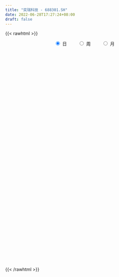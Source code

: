```yaml
---
title: "奕瑞科技 - 688301.SH"
date: 2022-06-28T17:27:24+08:00
draft: false
---
```

{{< rawhtml >}}
    <div style="text-align: center">
        <label style="padding: 1rem;"><input style="margin-right: .5rem" type="radio" name="period" value="D" checked onclick="period_change(this)">日</label>
        <label style="padding: 1rem;"><input style="margin-right: .5rem" type="radio" name="period" value="W" onclick="period_change(this)">周</label>
        <label style="padding: 1rem;"><input style="margin-right: .5rem" type="radio" name="period" value="M" onclick="period_change(this)">月</label>
    </div>
    <div id="chart" style="height: 700px;"></div> 
    <script type="text/javascript">
        const D_v = [115535.77,58145.25,36097.16,31241.56,27140.88,15947.77,19959.75,7244.57,16102.18,8757.37,19055.23,12820.08,18510.07,10305.3,10391.11,12493.3,6596.18,15822.03,12503.03,15399.17,7412.99,9363.67,19912.98,17595.31,10498.61,12125.58,14094.9,6095.61,9345.05,15185.75,9386.01,12629.3,9685.87,9653.29,7622.31,6699.79,10481.03,7017.25,6087.68,7200.31,5323.65,5787.51,8715.68,4858.11,3700.54,3635.36,2601.24,5433.25,2675.94,2674.51,3428.0,3012.99,3934.79,2377.4,3417.18,3719.54,6682.37,4976.36,3585.24,5221.37,5270.96,6290.69,5859.66,12856.51,6126.82,6684.99,5708.71,3154.52,4341.91,10489.69,10491.98,8192.99,15380.56,4660.9,6599.77,5466.07,9741.28,15197.24,11413.84,5805.31,12729.21,7305.33,11039.91,10681.53,8703.62,3909.25,4673.32,15352.02,8672.02,6556.92,4774.23,9876.26,5689.65,5181.0,3655.79,5270.65,2910.14,4563.26,5277.93,5724.21,4534.7,5202.25,4477.62,7586.7,5536.06,5822.18,6149.76,3920.78,4788.04,6600.17,4508.71,4470.94,4812.08,3441.37,4369.51,2797.37,3826.45,8655.67,2902.4,3168.02,4580.47,6156.94,8617.72,4925.14,6040.92,2516.84,2210.35,2094.21,6364.17,3180.24,3095.33,3119.46,4530.65,6992.02,4468.6,6270.64,2766.41,8096.21,15827.19,8634.62,6550.49,7127.29,6040.72,5114.15,5685.77,9661.62,8827.84,5419.22,5992.1,7431.14,3946.61,2953.28,3049.5,3882.49,4922.77,5565.34,8542.97,7095.98,5039.05,6500.31,3634.35,4131.53,3731.6,4023.22,6454.99,8384.91,3892.11,4595.45,3500.0,4460.24,3222.94,3562.53,3967.96,2798.64,3908.47,3427.04,4065.38,3415.19,5013.59,3944.39,3091.3,2170.34,2682.74,4269.49,10437.71,11488.4,22546.33,12092.89,10411.37,7089.08,7904.74,3965.08,5473.95,8465.8,7009.04,8078.52,4806.03,6428.67,3393.6,5010.56,5205.13,5160.44,5408.16,2693.67,4341.01,5826.35,3313.68,3664.18,3107.34,5614.63,4679.66,6790.77,15056.86,5807.34,5870.96,8351.0,7037.25,6900.67,6263.55,3435.07,6674.07,5607.07,7049.95,4164.57,7109.92,4363.53,7593.36,6985.1,4144.2,6908.37,3532.11,5429.94,4024.45,3910.72,3814.1,3112.37,5672.11,3976.06,5189.26,4505.64,4509.45,7047.0,4582.22,6144.8,11200.66,8120.58,4997.85,6128.26,5724.56,3540.59,5793.55,7011.3,4636.2,7138.97,6507.23,4485.62,3368.59,4761.75,2568.15,3534.28,4463.75,12742.98,8221.14,6798.71,5515.25,4345.63,5760.79,5599.13,8532.85,5717.74,12138.53,4822.12,4943.56,3896.68,2761.87,4115.33,2824.84,2785.71,5113.3,6431.24,6022.61,4241.79,4763.82,4646.41,6112.79,5374.78,6337.16,4073.65,3512.85,3899.95,5025.8,5863.41,5431.43,4793.95,4936.81,2861.28,4274.61,3927.15,2686.69,3255.3,2812.73,2028.42,2945.6,3006.46,4021.01,4505.45,3499.96,5358.75,2761.18,3021.68,3609.11,2906.39,3677.19,8017.3,5533.13,4178.66,3840.41,10986.98,8096.53,8386.29,4522.87,5387.11,5468.44,15005.81,12454.06,3788.9,5171.28,3448.15,2526.24,1903.06,3930.86,4245.78,6686.61,6016.25,7406.82,4842.96,2648.8,2758.85,2701.44,2433.63,1740.05,1749.16,2069.17,2911.87,3278.78,5894.49,4413.91,4174.8,3093.82,5363.24,4995.01,2863.91,4293.33,3207.53,3982.71,3596.58,3715.61,2980.49,7662.13,6529.03,4427.26,4483.72,4068.1,4034.38,3808.47,3280.25,3967.11,2611.77,2753.49,2383.51,3040.85,3198.03,4314.13,3645.12,4927.06,6683.62,2897.24,3490.44,6142.67,3327.35,1576.92,2302.15,2337.99,1384.06,5326.69,4762.09,4443.61,1736.66,3241.45,3813.36,5787.55,2238.69,3609.76,5448.02,4416.74,4074.86,6355.14,5844.0,5003.87,3135.22,3140.27,3465.16,3006.66,2215.7,2444.09,1982.36,3053.53,4057.72,4686.26,3497.17,9557.88,5634.97,6941.11,4826.02,4334.01,7176.68,4933.52,3994.01,5591.99,5880.66,7019.12,3396.63,2974.88,2556.4,3404.05,5767.77,3395.56]
const D_histogram = [0.0,0.5998860399,0.8664875123,1.1494728538,0.5662870916,0.0361837955,-0.9651813351,-1.5256585457,-1.8426695173,-1.7316300328,-1.4843589875,-1.1491544854,-0.478312031,-0.1787302662,0.2315105528,0.1057837149,0.1680336928,0.4957055307,0.6746795995,0.910991629,1.0143390337,1.1804178318,1.2933704829,1.9002240528,2.1474306632,2.2375179651,2.8645002283,3.0610802627,2.8468043791,3.4684855633,3.6769953307,4.691488324,4.4529227645,4.3407229784,3.7650940409,3.3915650575,2.0576191828,1.193345082,0.3156799774,-0.2455678248,-0.5976554552,-0.9787921609,-2.0240965232,-2.5092185691,-2.6931277087,-3.1932155671,-3.1693921123,-2.379808968,-1.7729191314,-1.6057015608,-1.0414245616,-0.6926361176,-0.6028308092,-0.4821264776,-1.0250274834,-1.1598138845,-0.7597822401,-1.2735420102,-1.6831026288,-2.0824575185,-2.2748740711,-2.2259493188,-2.4814586661,-3.3458824378,-3.6602522779,-3.8520110871,-3.5383784498,-3.2188484323,-2.9599191267,-2.6692192244,-2.4162628309,-2.0064544695,-2.54398479,-2.8027480572,-2.4341489475,-2.2311087596,-2.0365643416,-0.8184171749,0.0290674009,0.6890797826,1.8725241463,2.7797566593,2.9296458939,3.6286257271,3.3785793558,2.9066988669,2.2819800191,0.9246708689,0.0336662347,0.1829195658,0.4743385818,1.0944153469,0.9243945622,0.1912951617,-0.2204746166,0.2319762901,0.458381251,0.5333826098,1.0775933031,0.6908823502,0.2971514928,0.516954959,0.6401874948,1.4103680838,2.016596976,1.7357453481,2.2798206698,2.1916939585,2.2978912617,1.1685299888,-0.2026360229,-1.0946153653,-1.6733719743,-2.0905763881,-2.7678990204,-3.0137827708,-2.7722937541,-2.298678111,-1.829346592,-1.3256980643,-0.5622684328,0.1612368465,-0.278154866,0.0239861657,0.7354452026,1.0154591076,1.1305882485,1.1548185437,1.7295461656,2.0459911284,2.1665341961,1.9826395523,2.1018937782,1.2673501653,0.9888242099,1.0456193453,0.940913381,1.4001151578,4.0247251916,5.6587403871,6.0640497811,6.9449825112,7.4468154856,7.2822976754,7.1956719362,5.962190447,4.7495466842,3.7335334278,3.0176185433,1.290684801,0.5301296463,-0.1182961624,-0.5556047976,-0.7725808376,-0.9066064652,-0.7727789662,0.2467336754,0.8675406527,0.7878344474,-0.1918733918,-0.9640263493,-1.6853049209,-2.2934776959,-2.7687603387,-2.5130457222,-1.303312061,-0.3927130434,-0.9762065416,-1.4977943644,-2.3959101072,-2.5029890542,-3.3544077763,-3.8408724238,-3.7797087412,-4.2339849792,-3.8897737864,-3.8519854771,-3.1902505892,-1.6555911263,-0.5432845258,0.3863512953,0.6349559153,0.5156142276,0.7904013375,2.178612754,3.7644861853,2.127835352,2.1892835753,0.4682466655,-0.0217197243,-1.3282893285,-1.6386344169,-1.7704306432,-2.21907546,-0.75536804,1.4452213458,3.0611127564,3.3955943473,2.7663463168,3.3498178591,3.6468579921,4.9147302193,3.943748964,2.9962528646,1.8957187603,-0.8491888728,-2.1087418756,-2.649181524,-2.8998081446,-0.7990209692,0.3915433228,2.8717581788,6.3811176623,8.1301999645,8.7334012006,8.9631680828,7.5083714237,5.2234368225,2.8987577767,0.684845997,-2.0573481232,-3.3140261881,-3.3925970464,-4.3712266885,-2.3746687685,-0.6113406691,2.3276833704,3.7178325319,4.3812994034,1.9152422471,0.6362505374,-1.5281119834,-2.1106363802,-3.4685586537,-3.8696117423,-4.6289717059,-6.6480926718,-8.4449148359,-9.4860811708,-10.7872628676,-11.1956121603,-11.5775305537,-11.0017505975,-10.8512564356,-7.9887023368,-4.9372332736,-2.0034962671,1.4845227438,3.1362308517,3.1960733967,4.2503421942,3.8705567351,4.3369469757,1.5481677461,1.5830059528,1.8046259493,1.8499795215,0.8012102941,0.1140973903,-0.3584400412,0.4727149621,4.1848868077,6.6670980661,7.0677660346,6.0711290821,4.8114554745,4.2109863281,3.1304283631,2.5610908648,1.0547261298,1.7339093668,0.7854471758,-0.5794100226,-0.7724324664,-1.2542150101,-1.4159834545,-2.001089711,-2.3268213001,-2.9781444987,-1.1377961633,0.5073144655,1.5278433775,3.2148110805,4.9231476708,6.5415504826,8.3669581852,7.6961265934,7.0737672388,6.6259272304,5.0833116394,3.5204876422,2.1018622834,-0.0598259894,-2.5603943649,-1.6322187204,-1.4634076699,-0.1097863854,-0.4831638219,-1.655387534,-3.1986339078,-4.3482573334,-5.3526593189,-6.3817911027,-7.4274901169,-6.2139467857,-6.0378186222,-6.2374449892,-7.675370261,-7.3772375209,-7.5692788259,-6.1215973582,-5.6302949536,-6.1112863444,-8.128110682,-8.8428700392,-9.6405235166,-9.2852865768,-10.2438736789,-9.1922276972,-7.6678330701,-6.3939395618,-3.9329313384,-1.8409116306,-2.6989714291,-4.0428603272,-4.8930072252,-3.7167941551,-3.1144092681,-3.2867325142,-3.37799495,-2.3593570922,-1.3854981127,-1.1978897315,1.1356878404,1.0645555673,0.6011185177,0.9919586649,2.3275394321,2.6170524466,3.411033874,3.2375764566,2.5666746218,1.7422157563,2.2487931408,3.0040198604,5.4187892188,6.540101577,6.5217422295,5.5039317224,3.3714468929,3.1301079677,2.0349019451,0.4406905317,-0.6345016464,0.4092673412,0.7688616656,-0.2641994254,-0.8154272052,0.372644905,1.9610569953,2.9851362297,2.2676075006,2.0097787448,1.2857568843,0.9835780827,1.0678913053,-0.9819533954,-2.2431144434,-1.8953003961,-1.4750903864,-1.6082726278,-3.0330136267,-3.5895987322,-3.7682603576,-4.8688902229,-4.5072702622,-4.5811859976,-3.3821469034,-0.85135436,0.6297181251,0.9768250231,1.2794400235,0.6795938115,0.5535938347,-0.0301335032,-1.3168104982,-0.6040818506,-0.1725888163,2.0687468513,2.5129936459,3.5619353465,4.1871357472,5.661440188,6.0678316229,6.8080557388,8.3905152436,9.3726047154,9.1895148788,7.5085270171,5.9680114904,5.3293620324,3.9945820775,2.4981370974,1.3751672524,0.2229297182,0.0267489794,-0.3679023536,0.6234416856,1.1537586543,1.5663468633,2.7580774435,3.0011499527,3.3760679611,3.6741730468,3.4578755255,3.1032218802,2.1621884692,1.1826528234,1.2557406589,1.3979674038,2.0630067243,2.0199766367,1.8600932799,2.0612414329,2.385366261,3.4150827664,3.268136363]
const D_fast = [0.0,0.7498575499,1.2330809003,1.8034344552,1.361820466,0.8407631187,-0.4018973456,-1.3437891927,-2.1214675436,-2.4433355673,-2.5671542688,-2.5192383881,-1.9679739415,-1.7130747432,-1.244956286,-1.3442371952,-1.2399787941,-0.7883805735,-0.4407366049,0.0233233319,0.380255495,0.8414387511,1.277734023,2.3596436061,3.1437078822,3.7931746754,5.1362819957,6.0981320957,6.5955573069,8.0843598819,9.212118482,11.3994835563,12.2741486879,13.2471296465,13.6127742192,14.0871365001,13.2675954211,12.7016575908,11.9029124806,11.2802727222,10.7787712279,10.152936482,8.6016079889,7.4891813008,6.631990234,5.3335984838,4.5650739105,4.7597048128,4.9233648666,4.689157047,4.9930779057,5.1687073204,5.1078049265,5.1079776386,4.308819762,3.8840798898,4.0941659741,3.2620207015,2.4316844257,1.5117151564,0.750580086,0.2430175086,-0.6328565052,-2.3337508863,-3.5631837959,-4.717945377,-5.2889073521,-5.7740894426,-6.2551399187,-6.6317448226,-6.9828541367,-7.0746593927,-8.2481859107,-9.2076361922,-9.4475743194,-9.8023113214,-10.1169079888,-9.1033651159,-8.2486136898,-7.4163313625,-5.7647559622,-4.1625842844,-3.2802835763,-1.6741473113,-1.0795488437,-0.8247546159,-0.8789784588,-2.0051198918,-2.8877079674,-2.6927247448,-2.2827210834,-1.3890404816,-1.3279626257,-2.0132382357,-2.4801266682,-1.969681689,-1.6286814153,-1.4203344041,-0.6067253851,-0.8207157504,-1.1401587346,-0.7911165286,-0.5078371191,0.6149354909,1.725313627,1.8783983362,2.9924288253,3.4522256036,4.1328957223,3.2956669466,1.8738419292,0.7082087454,-0.2888908572,-1.228739368,-2.5980367554,-3.5973661985,-4.0489506203,-4.150004505,-4.1380096339,-3.9657856223,-3.342923099,-2.5791086081,-3.0880390371,-2.779901464,-1.8845811264,-1.3507024446,-0.9529262415,-0.6399913104,0.3671228529,1.1950655978,1.8572422145,2.1690074588,2.8137351293,2.2960290577,2.2647091548,2.5829091265,2.7134315075,3.5226620737,7.1534534054,10.2021536976,12.1234755369,14.7406538949,17.1041907406,18.7602473492,20.4725395942,20.7296057166,20.7043486249,20.6217187254,20.6602084768,19.2559459347,18.6279231917,17.9499233423,17.3737135078,16.9635922584,16.6029150145,16.5435477719,17.6247438324,18.4624359728,18.5796883794,17.5520121922,16.5388526474,15.3962478456,14.2147056466,13.0472329191,12.6746861051,13.5585917511,14.3710125078,13.5434673742,12.6474309603,11.1503376907,10.4175114801,8.7274908139,7.2808080605,6.3970445578,4.884272075,4.2560398212,3.3308317612,3.1950040018,4.3157656832,5.2922511522,6.3184747972,6.725818396,6.7353802652,7.2077677095,9.1406323145,11.6676272921,10.5629352968,11.1717044139,9.5677291705,9.0723328496,7.4336909133,6.7136872206,6.1392833335,5.1358696518,6.4107350618,8.9726297841,11.3537993837,12.5371795614,12.5995181102,14.0204441172,15.2291987482,17.7257535303,17.740709516,17.5422766327,16.9156722184,13.9584673671,12.1717288954,10.9689938661,9.9934152093,11.8944471424,13.1828972651,16.3810516658,21.4856905648,25.2673228582,28.0538743945,30.5244332973,30.9467294942,29.9676540986,28.367664497,26.3249642165,23.0684330656,20.9832484537,20.0565283338,17.9850920195,19.3879827474,20.9984756795,24.5194205617,26.8390278561,28.5978195784,26.6105729839,25.4906439086,22.944253392,21.8340699001,19.6090079632,18.2405519389,16.3239490489,12.642804915,8.7347540419,5.3220674144,1.3240700006,-1.8831823321,-5.159483364,-7.3341410571,-9.8964610041,-9.0310824896,-7.2139217447,-4.7810588051,-0.9219091081,1.5138567127,2.3727176069,4.4895719529,5.0774256776,6.6280526622,4.226315369,4.6569050639,5.3296815478,5.8375300004,4.9890633465,4.3304747903,3.7683273484,4.7176610922,9.4760546397,13.6250404147,15.7926498918,16.3137952098,16.2569854709,16.7092629065,16.4113120323,16.4822472502,15.2395640477,16.3522246263,15.6001242293,14.0904145253,13.7042839648,12.9089476686,12.3931833605,11.3078046763,10.4003677622,9.004508439,10.5604077335,12.3323469786,13.7348367351,16.2255072082,19.1646307161,22.4184211487,26.3355683975,27.5887684541,28.7348509091,29.9434927083,29.6717050272,28.9890029406,28.0958431526,25.9191983825,22.7785314158,23.2986523802,23.1016115132,24.4277862013,23.9336178093,22.3475472138,20.004642363,17.767954604,15.4253877888,12.8008082294,9.8982366859,9.5582933207,8.2249668287,6.4659792143,3.1092113773,1.5630347371,-0.5213262743,-0.6040441461,-1.52031548,-3.5291284569,-7.5779804649,-10.503457332,-13.7112416885,-15.677326393,-19.1968819148,-20.4432928574,-20.8358564978,-21.1604478799,-19.6826724912,-18.050880691,-19.5836833468,-21.9382873267,-24.0116860309,-23.7646714997,-23.9408889296,-24.9348953043,-25.8706564776,-25.4418578928,-24.8143734416,-24.9262374932,-22.3087379612,-22.1137313425,-22.4268887627,-21.7880589493,-19.870593324,-18.9268171979,-17.280077302,-16.6441406052,-16.6733737845,-17.062278711,-15.9935030413,-14.4872713566,-10.7178046935,-7.9614669411,-6.3493907312,-5.9912183076,-7.2808414139,-6.7396533472,-7.3261338835,-8.810172664,-10.0439902537,-8.8979044308,-8.3460946899,-9.4452056373,-10.2002902184,-8.919056882,-6.8403805429,-5.0700172511,-5.220644105,-4.9760281746,-5.378610814,-5.4348950949,-5.083609046,-7.3789420956,-9.2008817544,-9.3268928061,-9.275455393,-9.8107057913,-11.993700197,-13.4476849855,-14.5684117003,-16.8862641213,-17.6514617261,-18.8706739609,-18.5171715926,-16.1992176392,-14.5607156228,-13.969402469,-13.3469274628,-13.7768752219,-13.76447674,-14.3557374538,-15.9716170733,-15.4099088884,-15.0215630581,-12.2630406777,-11.1905454716,-9.2511199343,-7.5791355968,-4.689471109,-2.7661217684,-0.3238837178,3.3562045978,6.6814452486,8.7957341316,8.9918780243,8.9433653701,9.6370564203,9.3009219847,8.429011279,7.6498332471,6.5533281423,6.3638346484,5.877207727,7.0244121876,7.8431688199,8.6473437447,10.5285936859,11.5219536832,12.7408886819,13.9575370292,14.6057083893,15.026860214,14.6263739204,13.9425014804,14.3295244807,14.8212430765,16.0020340781,16.4639981497,16.7691381129,17.4855966241,18.4060630175,20.2895502144,20.9596379018]
const D_slow = [0.0,0.14997151,0.366593388,0.6539616015,0.7955333744,0.8045793232,0.5632839895,0.181869353,-0.2787980263,-0.7117055345,-1.0827952814,-1.3700839027,-1.4896619105,-1.534344477,-1.4764668388,-1.4500209101,-1.4080124869,-1.2840861042,-1.1154162043,-0.8876682971,-0.6340835387,-0.3389790807,-0.01563646,0.4594195532,0.996277219,1.5556567103,2.2717817674,3.0370518331,3.7487529278,4.6158743186,5.5351231513,6.7079952323,7.8212259234,8.906406668,9.8476801783,10.6955714426,11.2099762383,11.5083125088,11.5872325032,11.525840547,11.3764266832,11.1317286429,10.6257045121,9.9983998699,9.3251179427,8.5268140509,7.7344660228,7.1395137808,6.696283998,6.2948586078,6.0345024674,5.861343438,5.7106357357,5.5901041163,5.3338472454,5.0438937743,4.8539482143,4.5355627117,4.1147870545,3.5941726749,3.0254541571,2.4689668274,1.8486021609,1.0121315514,0.097068482,-0.8659342898,-1.7505289023,-2.5552410103,-3.295220792,-3.9625255981,-4.5665913058,-5.0682049232,-5.7042011207,-6.404888135,-7.0134253719,-7.5712025618,-8.0803436472,-8.2849479409,-8.2776810907,-8.1054111451,-7.6372801085,-6.9423409437,-6.2099294702,-5.3027730384,-4.4581281995,-3.7314534828,-3.160958478,-2.9297907607,-2.9213742021,-2.8756443106,-2.7570596652,-2.4834558285,-2.2523571879,-2.2045333975,-2.2596520516,-2.2016579791,-2.0870626663,-1.9537170139,-1.6843186881,-1.5115981006,-1.4373102274,-1.3080714876,-1.1480246139,-0.795432593,-0.291283349,0.142652988,0.7126081555,1.2605316451,1.8350044606,2.1271369578,2.076477952,1.8028241107,1.3844811171,0.8618370201,0.169862265,-0.5835834277,-1.2766568662,-1.851326394,-2.308663042,-2.640087558,-2.7806546662,-2.7403454546,-2.8098841711,-2.8038876297,-2.620026329,-2.3661615521,-2.08351449,-1.7948098541,-1.3624233127,-0.8509255306,-0.3092919816,0.1863679065,0.7118413511,1.0286788924,1.2758849449,1.5372897812,1.7725181265,2.1225469159,3.1287282138,4.5434133106,6.0594257558,7.7956713836,9.657375255,11.4779496739,13.2768676579,14.7674152697,15.9548019407,16.8881852977,17.6425899335,17.9652611337,18.0977935453,18.0682195047,17.9293183053,17.7361730959,17.5095214797,17.3163267381,17.378010157,17.5948953201,17.791853932,17.743885584,17.5028789967,17.0815527665,16.5081833425,15.8159932578,15.1877318273,14.861903812,14.7637255512,14.5196739158,14.1452253247,13.5462477979,12.9205005343,12.0818985903,11.1216804843,10.176753299,9.1182570542,8.1458136076,7.1828172383,6.385254591,5.9713568095,5.835535678,5.9321235018,6.0908624807,6.2197660376,6.417366372,6.9620195605,7.9031411068,8.4350999448,8.9824208386,9.099482505,9.0940525739,8.7619802418,8.3523216375,7.9097139767,7.3549451117,7.1661031018,7.5274084382,8.2926866273,9.1415852141,9.8331717933,10.6706262581,11.5823407561,12.811023311,13.796960552,14.5460237681,15.0199534582,14.80765624,14.2804707711,13.6181753901,12.8932233539,12.6934681116,12.7913539423,13.509293487,15.1045729026,17.1371228937,19.3204731939,21.5612652146,23.4383580705,24.7442172761,25.4689067203,25.6401182195,25.1257811887,24.2972746417,23.4491253801,22.356318708,21.7626515159,21.6098163486,22.1917371912,23.1211953242,24.216520175,24.6953307368,24.8543933712,24.4723653753,23.9447062803,23.0775666169,22.1101636813,20.9529207548,19.2908975868,17.1796688779,14.8081485852,12.1113328682,9.3124298282,6.4180471897,3.6676095404,0.9547954315,-1.0423801527,-2.2766884711,-2.7775625379,-2.406431852,-1.622374139,-0.8233557899,0.2392297587,1.2068689425,2.2911056864,2.6781476229,3.0738991111,3.5250555985,3.9875504788,4.1878530524,4.2163773999,4.1267673896,4.2449461302,5.2911678321,6.9579423486,8.7248838572,10.2426661278,11.4455299964,12.4982765784,13.2808836692,13.9211563854,14.1848379178,14.6183152595,14.8146770535,14.6698245478,14.4767164312,14.1631626787,13.8091668151,13.3088943873,12.7271890623,11.9826529376,11.6982038968,11.8250325132,12.2069933575,13.0106961277,14.2414830454,15.876870666,17.9686102123,19.8926418607,21.6610836704,23.317565478,24.5883933878,25.4685152984,25.9939808692,25.9790243719,25.3389257807,24.9308711006,24.5650191831,24.5375725867,24.4167816312,24.0029347478,23.2032762708,22.1162119374,20.7780471077,19.182599332,17.3257268028,15.7722401064,14.2627854509,12.7034242035,10.7845816383,8.9402722581,7.0479525516,5.517553212,4.1099794736,2.5821578875,0.550130217,-1.6605872928,-4.0707181719,-6.3920398161,-8.9530082359,-11.2510651602,-13.1680234277,-14.7665083181,-15.7497411527,-16.2099690604,-16.8847119177,-17.8954269995,-19.1186788058,-20.0478773445,-20.8264796616,-21.6481627901,-22.4926615276,-23.0825008006,-23.4288753288,-23.7283477617,-23.4444258016,-23.1782869098,-23.0280072804,-22.7800176141,-22.1981327561,-21.5438696445,-20.691111176,-19.8817170618,-19.2400484064,-18.8044944673,-18.2422961821,-17.491291217,-16.1365939123,-14.5015685181,-12.8711329607,-11.4951500301,-10.6522883068,-9.8697613149,-9.3610358286,-9.2508631957,-9.4094886073,-9.307171772,-9.1149563556,-9.1810062119,-9.3848630132,-9.291701787,-8.8014375382,-8.0551534807,-7.4882516056,-6.9858069194,-6.6643676983,-6.4184731776,-6.1515003513,-6.3969887002,-6.957767311,-7.43159241,-7.8003650066,-8.2024331636,-8.9606865702,-9.8580862533,-10.8001513427,-12.0173738984,-13.144191464,-14.2894879633,-15.1350246892,-15.3478632792,-15.1904337479,-14.9462274921,-14.6263674863,-14.4564690334,-14.3180705747,-14.3256039505,-14.6548065751,-14.8058270377,-14.8489742418,-14.331787529,-13.7035391175,-12.8130552809,-11.7662713441,-10.3509112971,-8.8339533913,-7.1319394566,-5.0343106457,-2.6911594669,-0.3937807472,1.4833510071,2.9753538797,4.3076943878,5.3063399072,5.9308741815,6.2746659946,6.3303984242,6.337085669,6.2451100806,6.400970502,6.6894101656,7.0809968814,7.7705162423,8.5208037305,9.3648207208,10.2833639825,11.1478328638,11.9236383339,12.4641854512,12.759848657,13.0737838218,13.4232756727,13.9390273538,14.444021513,14.909044833,15.4243551912,16.0206967564,16.874467448,17.6915015388]
const D_data = [['2020-09-18', 170.2, 160.1, 160.0, 186.48],['2020-09-21', 163.51, 169.5, 162.8, 172.0],['2020-09-22', 173.56, 168.3, 166.02, 176.0],['2020-09-23', 168.0, 170.88, 168.0, 175.97],['2020-09-24', 167.21, 160.0, 160.0, 168.77],['2020-09-25', 158.8, 158.0, 157.83, 162.68],['2020-09-28', 159.8, 147.66, 146.6, 159.83],['2020-09-29', 149.5, 148.0, 146.2, 151.0],['2020-09-30', 148.5, 147.31, 144.02, 150.99],['2020-10-09', 150.0, 150.61, 147.8, 152.0],['2020-10-12', 155.0, 151.87, 150.01, 155.39],['2020-10-13', 151.88, 153.32, 151.12, 155.87],['2020-10-14', 151.65, 159.4, 151.65, 161.6],['2020-10-15', 157.77, 156.9, 155.0, 160.0],['2020-10-16', 155.4, 160.02, 155.4, 162.0],['2020-10-19', 160.02, 154.0, 153.26, 164.31],['2020-10-20', 154.0, 156.09, 150.51, 157.53],['2020-10-21', 156.47, 160.55, 156.47, 164.5],['2020-10-22', 159.97, 160.36, 159.97, 164.6],['2020-10-23', 162.98, 162.7, 160.0, 168.0],['2020-10-26', 162.01, 162.62, 160.52, 166.0],['2020-10-27', 162.5, 164.95, 160.3, 168.2],['2020-10-28', 166.8, 166.01, 164.0, 176.0],['2020-10-29', 166.02, 175.47, 164.5, 176.4],['2020-10-30', 175.0, 175.01, 172.0, 178.5],['2020-11-02', 176.16, 175.9, 171.58, 181.5],['2020-11-03', 176.9, 186.9, 174.94, 188.66],['2020-11-04', 185.33, 186.5, 183.75, 187.58],['2020-11-05', 191.0, 184.16, 182.1, 192.0],['2020-11-06', 184.0, 198.88, 182.0, 199.78],['2020-11-09', 197.0, 199.55, 195.88, 204.32],['2020-11-10', 199.01, 217.21, 193.96, 218.24],['2020-11-11', 213.05, 208.32, 204.19, 219.57],['2020-11-12', 207.11, 213.68, 207.04, 223.85],['2020-11-13', 215.7, 210.6, 203.02, 217.46],['2020-11-16', 208.78, 214.9, 206.0, 215.8],['2020-11-17', 214.9, 201.98, 195.03, 217.0],['2020-11-18', 198.5, 204.83, 198.5, 213.87],['2020-11-19', 208.76, 202.19, 199.03, 211.7],['2020-11-20', 202.79, 203.93, 202.02, 211.2],['2020-11-23', 204.6, 205.37, 198.1, 205.99],['2020-11-24', 205.59, 203.99, 201.01, 210.99],['2020-11-25', 202.29, 192.14, 189.0, 203.99],['2020-11-26', 192.17, 194.66, 187.37, 195.73],['2020-11-27', 194.74, 195.91, 188.18, 197.48],['2020-11-30', 193.92, 189.0, 189.0, 196.87],['2020-12-01', 189.18, 192.88, 188.04, 194.0],['2020-12-02', 194.58, 203.52, 190.15, 204.98],['2020-12-03', 202.0, 204.34, 199.16, 208.0],['2020-12-04', 203.5, 200.5, 196.25, 203.5],['2020-12-07', 198.81, 207.28, 197.03, 208.5],['2020-12-08', 204.88, 207.21, 204.85, 211.0],['2020-12-09', 207.51, 205.46, 202.51, 212.57],['2020-12-10', 204.38, 206.79, 200.4, 209.7],['2020-12-11', 205.57, 197.5, 195.2, 207.58],['2020-12-14', 197.5, 200.64, 194.18, 203.3],['2020-12-15', 201.3, 208.0, 200.84, 214.86],['2020-12-16', 209.05, 196.09, 195.5, 210.85],['2020-12-17', 196.42, 194.32, 192.0, 198.85],['2020-12-18', 193.0, 191.29, 185.41, 195.05],['2020-12-21', 191.0, 191.0, 184.11, 196.1],['2020-12-22', 190.0, 192.22, 189.0, 199.37],['2020-12-23', 191.0, 186.26, 184.8, 196.88],['2020-12-24', 186.8, 173.45, 170.81, 189.73],['2020-12-25', 173.88, 174.41, 166.0, 176.21],['2020-12-28', 171.5, 171.5, 169.5, 178.9],['2020-12-29', 171.49, 175.01, 166.51, 176.5],['2020-12-30', 172.88, 173.78, 172.8, 177.13],['2020-12-31', 172.88, 171.69, 169.2, 175.19],['2021-01-04', 170.05, 170.8, 168.32, 173.2],['2021-01-05', 170.0, 169.15, 161.0, 170.97],['2021-01-06', 169.46, 170.45, 166.75, 176.48],['2021-01-07', 172.0, 155.63, 154.4, 172.0],['2021-01-08', 157.22, 153.95, 151.1, 157.23],['2021-01-11', 154.94, 159.05, 153.0, 161.88],['2021-01-12', 159.05, 155.61, 155.6, 160.74],['2021-01-13', 155.88, 153.75, 152.51, 161.44],['2021-01-14', 157.42, 168.1, 152.09, 176.0],['2021-01-15', 167.0, 167.56, 164.01, 175.15],['2021-01-18', 167.51, 168.42, 164.0, 170.33],['2021-01-19', 168.44, 179.89, 167.41, 184.92],['2021-01-20', 180.0, 182.93, 178.0, 184.98],['2021-01-21', 181.48, 177.66, 175.57, 187.0],['2021-01-22', 177.12, 188.66, 175.81, 192.83],['2021-01-25', 188.0, 180.1, 178.03, 189.0],['2021-01-26', 178.7, 177.3, 175.1, 182.66],['2021-01-27', 178.0, 174.0, 169.27, 179.67],['2021-01-28', 172.0, 160.29, 156.91, 177.0],['2021-01-29', 159.21, 160.0, 157.0, 166.76],['2021-02-01', 159.21, 170.7, 155.21, 170.73],['2021-02-02', 170.0, 173.54, 167.8, 175.88],['2021-02-03', 180.66, 180.39, 176.03, 185.78],['2021-02-04', 179.0, 172.18, 171.3, 181.19],['2021-02-05', 176.18, 162.8, 162.66, 176.18],['2021-02-08', 163.25, 163.39, 159.25, 169.75],['2021-02-09', 163.39, 174.02, 162.05, 176.0],['2021-02-10', 177.25, 173.0, 171.42, 177.25],['2021-02-18', 175.89, 172.03, 170.01, 179.27],['2021-02-19', 170.63, 179.98, 170.51, 181.5],['2021-02-22', 179.9, 169.22, 168.5, 182.5],['2021-02-23', 166.21, 167.2, 166.21, 170.84],['2021-02-24', 171.98, 174.55, 170.0, 178.88],['2021-02-25', 176.44, 174.56, 174.16, 179.44],['2021-02-26', 173.9, 185.78, 170.49, 189.79],['2021-03-01', 185.78, 188.76, 183.89, 189.93],['2021-03-02', 189.2, 180.02, 179.0, 189.7],['2021-03-03', 181.77, 192.75, 177.5, 194.8],['2021-03-04', 190.3, 188.0, 186.33, 193.86],['2021-03-05', 186.0, 192.51, 186.0, 197.0],['2021-03-08', 192.0, 175.92, 175.88, 194.46],['2021-03-09', 177.77, 166.79, 166.0, 178.87],['2021-03-10', 167.52, 166.41, 163.61, 171.38],['2021-03-11', 164.9, 165.46, 161.0, 167.41],['2021-03-12', 166.0, 163.43, 162.5, 168.0],['2021-03-15', 162.15, 155.32, 153.52, 162.15],['2021-03-16', 155.32, 155.87, 153.0, 158.16],['2021-03-17', 155.87, 159.51, 153.1, 161.82],['2021-03-18', 156.5, 162.1, 155.0, 166.55],['2021-03-19', 160.0, 162.65, 159.99, 165.13],['2021-03-22', 163.0, 164.1, 162.23, 166.9],['2021-03-23', 163.51, 169.65, 163.0, 169.92],['2021-03-24', 169.5, 172.63, 163.08, 173.46],['2021-03-25', 163.0, 158.38, 152.0, 164.0],['2021-03-26', 158.7, 166.8, 158.39, 168.05],['2021-03-29', 168.12, 174.6, 168.12, 175.85],['2021-03-30', 172.92, 172.23, 170.12, 175.88],['2021-03-31', 173.0, 171.78, 169.01, 173.89],['2021-04-01', 169.7, 171.66, 169.52, 174.6],['2021-04-02', 172.0, 181.12, 169.37, 182.34],['2021-04-06', 184.09, 181.66, 177.32, 185.96],['2021-04-07', 178.89, 182.0, 177.7, 184.0],['2021-04-08', 183.6, 179.67, 179.17, 185.9],['2021-04-09', 180.35, 185.0, 176.13, 185.48],['2021-04-12', 183.01, 172.58, 170.62, 185.89],['2021-04-13', 170.02, 177.6, 170.02, 180.69],['2021-04-14', 178.37, 182.22, 176.57, 184.1],['2021-04-15', 182.0, 181.1, 178.0, 183.01],['2021-04-16', 180.1, 190.35, 180.1, 192.49],['2021-04-19', 196.74, 228.42, 196.0, 228.42],['2021-04-20', 231.56, 232.0, 223.12, 233.1],['2021-04-21', 224.58, 227.6, 224.58, 232.9],['2021-04-22', 232.51, 243.27, 230.14, 250.0],['2021-04-23', 242.48, 249.3, 240.88, 254.99],['2021-04-26', 249.99, 249.29, 247.0, 254.5],['2021-04-27', 251.0, 257.17, 248.0, 261.4],['2021-04-28', 256.6, 246.5, 243.02, 261.88],['2021-04-29', 245.16, 246.62, 239.3, 250.78],['2021-04-30', 244.49, 248.79, 244.49, 253.88],['2021-05-06', 245.65, 253.03, 240.58, 254.88],['2021-05-07', 250.48, 238.0, 237.23, 256.12],['2021-05-10', 237.0, 246.67, 235.5, 249.0],['2021-05-11', 245.99, 247.0, 238.18, 252.8],['2021-05-12', 241.8, 249.0, 241.8, 253.0],['2021-05-13', 249.98, 252.0, 245.0, 254.0],['2021-05-14', 250.0, 253.93, 243.0, 255.8],['2021-05-17', 254.0, 259.1, 250.0, 264.53],['2021-05-18', 259.1, 275.6, 255.8, 277.99],['2021-05-19', 276.05, 278.0, 267.5, 278.02],['2021-05-20', 278.0, 273.88, 271.01, 279.99],['2021-05-21', 273.84, 262.5, 261.11, 273.88],['2021-05-24', 262.0, 262.4, 253.0, 268.65],['2021-05-25', 260.0, 260.39, 256.7, 263.78],['2021-05-26', 261.88, 259.0, 252.8, 266.5],['2021-05-27', 256.0, 258.0, 248.5, 261.0],['2021-05-28', 258.0, 266.66, 258.0, 273.66],['2021-05-31', 266.59, 283.21, 263.49, 284.0],['2021-06-01', 283.21, 286.65, 278.08, 288.68],['2021-06-02', 290.05, 270.35, 268.95, 290.67],['2021-06-03', 273.06, 269.18, 269.02, 282.38],['2021-06-04', 270.2, 261.02, 258.0, 274.0],['2021-06-07', 262.07, 268.13, 260.17, 272.01],['2021-06-08', 266.0, 255.63, 251.96, 270.0],['2021-06-09', 252.09, 255.34, 246.44, 259.49],['2021-06-10', 255.0, 259.51, 254.88, 263.0],['2021-06-11', 258.02, 250.14, 248.0, 264.2],['2021-06-15', 252.0, 257.82, 250.59, 263.97],['2021-06-16', 257.54, 253.0, 248.01, 259.76],['2021-06-17', 250.67, 260.86, 250.32, 261.0],['2021-06-18', 260.86, 276.7, 258.47, 279.88],['2021-06-21', 276.0, 278.55, 272.37, 283.66],['2021-06-22', 278.55, 282.58, 271.7, 284.81],['2021-06-23', 285.92, 278.51, 276.5, 285.97],['2021-06-24', 276.32, 275.59, 270.56, 281.99],['2021-06-25', 274.62, 282.38, 269.9, 284.0],['2021-06-28', 284.0, 303.0, 282.8, 306.0],['2021-06-29', 301.99, 317.0, 301.0, 318.98],['2021-06-30', 317.29, 280.0, 266.66, 324.0],['2021-07-01', 283.0, 299.99, 279.0, 307.99],['2021-07-02', 294.03, 275.5, 272.03, 299.79],['2021-07-05', 274.18, 286.41, 270.31, 290.49],['2021-07-06', 288.99, 272.03, 265.0, 289.57],['2021-07-07', 270.0, 280.16, 266.7, 283.49],['2021-07-08', 278.0, 280.99, 270.1, 282.96],['2021-07-09', 273.03, 274.93, 262.5, 280.8],['2021-07-12', 273.95, 301.5, 269.11, 305.0],['2021-07-13', 297.0, 322.01, 297.0, 328.18],['2021-07-14', 319.34, 327.98, 319.34, 337.86],['2021-07-15', 321.72, 321.05, 307.24, 330.0],['2021-07-16', 316.5, 312.0, 310.0, 327.36],['2021-07-19', 314.39, 331.0, 312.0, 335.0],['2021-07-20', 334.0, 334.2, 326.51, 346.89],['2021-07-21', 338.78, 355.8, 327.0, 360.04],['2021-07-22', 359.71, 334.0, 329.08, 360.0],['2021-07-23', 330.22, 333.9, 324.0, 340.67],['2021-07-26', 332.99, 330.5, 310.0, 333.88],['2021-07-27', 332.0, 302.0, 301.13, 332.0],['2021-07-28', 298.2, 310.64, 294.5, 318.0],['2021-07-29', 310.92, 314.85, 308.75, 331.98],['2021-07-30', 314.0, 316.0, 302.22, 317.98],['2021-08-02', 319.5, 350.84, 317.0, 357.0],['2021-08-03', 346.87, 350.02, 342.88, 367.68],['2021-08-04', 349.0, 379.34, 346.0, 390.0],['2021-08-05', 404.4, 414.26, 393.0, 436.0],['2021-08-06', 419.89, 414.6, 409.0, 427.0],['2021-08-09', 422.85, 416.0, 406.47, 433.3],['2021-08-10', 421.84, 423.61, 417.0, 453.13],['2021-08-11', 429.41, 409.0, 393.0, 429.41],['2021-08-12', 407.37, 397.0, 391.37, 416.64],['2021-08-13', 402.6, 390.84, 385.68, 418.78],['2021-08-16', 395.85, 385.0, 373.04, 397.99],['2021-08-17', 385.96, 368.0, 363.17, 393.69],['2021-08-18', 369.5, 377.14, 366.4, 383.49],['2021-08-19', 374.49, 389.0, 370.01, 399.0],['2021-08-20', 393.0, 375.0, 367.33, 397.0],['2021-08-23', 382.5, 415.5, 375.99, 422.27],['2021-08-24', 403.6, 424.68, 396.14, 430.23],['2021-08-25', 408.0, 456.0, 408.0, 460.0],['2021-08-26', 453.01, 454.0, 427.0, 470.0],['2021-08-27', 458.16, 457.1, 431.7, 459.58],['2021-08-30', 447.95, 419.0, 418.3, 454.3],['2021-08-31', 420.68, 428.28, 420.68, 440.0],['2021-09-01', 427.0, 411.0, 401.17, 436.95],['2021-09-02', 411.0, 425.37, 407.06, 436.0],['2021-09-03', 425.0, 411.5, 402.4, 429.99],['2021-09-06', 419.47, 419.0, 406.51, 432.0],['2021-09-07', 419.7, 411.02, 402.0, 419.8],['2021-09-08', 406.5, 386.03, 383.0, 418.39],['2021-09-09', 385.54, 375.0, 371.1, 389.29],['2021-09-10', 373.0, 371.85, 351.77, 378.5],['2021-09-13', 380.29, 356.01, 352.0, 382.99],['2021-09-14', 355.01, 355.26, 352.67, 373.0],['2021-09-15', 355.26, 345.42, 340.0, 362.43],['2021-09-16', 353.39, 349.6, 342.71, 365.0],['2021-09-17', 355.0, 337.79, 333.0, 355.0],['2021-09-22', 333.0, 372.39, 333.0, 380.0],['2021-09-23', 365.0, 385.38, 360.71, 394.59],['2021-09-24', 396.0, 397.0, 386.03, 405.0],['2021-09-27', 398.0, 420.8, 392.01, 432.0],['2021-09-28', 422.0, 413.3, 406.74, 429.8],['2021-09-29', 411.81, 400.36, 398.69, 420.04],['2021-09-30', 405.69, 418.8, 393.99, 428.18],['2021-10-08', 419.55, 406.02, 383.38, 423.99],['2021-10-11', 402.35, 420.41, 399.63, 432.0],['2021-10-12', 408.0, 376.02, 367.5, 409.5],['2021-10-13', 373.1, 405.61, 372.38, 410.99],['2021-10-14', 420.85, 410.48, 401.27, 423.95],['2021-10-15', 403.89, 411.0, 391.0, 418.49],['2021-10-18', 417.57, 396.21, 390.0, 417.57],['2021-10-19', 402.0, 397.0, 388.79, 407.99],['2021-10-20', 389.47, 397.04, 388.05, 406.92],['2021-10-21', 398.4, 415.0, 392.0, 424.32],['2021-10-22', 438.05, 466.0, 431.99, 472.69],['2021-10-25', 466.01, 472.63, 462.79, 485.0],['2021-10-26', 472.04, 461.0, 458.0, 474.0],['2021-10-27', 461.0, 448.5, 446.0, 463.0],['2021-10-28', 443.49, 445.0, 443.49, 462.87],['2021-10-29', 445.71, 453.55, 444.62, 473.09],['2021-11-01', 460.0, 447.76, 437.07, 468.0],['2021-11-02', 464.79, 453.92, 448.0, 475.0],['2021-11-03', 464.54, 440.0, 435.12, 464.54],['2021-11-04', 438.52, 468.33, 438.52, 506.98],['2021-11-05', 471.45, 450.31, 450.0, 472.98],['2021-11-08', 450.31, 441.0, 428.0, 450.31],['2021-11-09', 443.98, 453.0, 435.03, 466.0],['2021-11-10', 448.81, 448.78, 442.87, 464.3],['2021-11-11', 447.11, 451.97, 432.57, 454.97],['2021-11-12', 449.0, 445.2, 443.05, 464.4],['2021-11-15', 444.0, 446.1, 436.67, 449.02],['2021-11-16', 439.0, 439.0, 431.66, 455.5],['2021-11-17', 437.99, 473.5, 436.55, 478.95],['2021-11-18', 471.66, 481.94, 463.26, 491.0],['2021-11-19', 483.8, 483.88, 479.14, 498.5],['2021-11-22', 483.8, 503.29, 483.8, 512.97],['2021-11-23', 502.17, 517.99, 502.17, 532.32],['2021-11-24', 517.78, 532.65, 514.64, 550.0],['2021-11-25', 529.32, 553.0, 529.32, 558.94],['2021-11-26', 558.87, 534.0, 520.04, 559.45],['2021-11-29', 534.0, 540.0, 526.19, 548.0],['2021-11-30', 547.23, 548.0, 530.0, 556.88],['2021-12-01', 550.01, 537.0, 531.76, 562.59],['2021-12-02', 544.98, 535.35, 531.31, 548.0],['2021-12-03', 543.38, 535.0, 528.11, 562.91],['2021-12-06', 530.49, 520.5, 512.0, 559.31],['2021-12-07', 515.5, 506.21, 491.53, 527.33],['2021-12-08', 513.8, 546.83, 508.81, 550.0],['2021-12-09', 552.75, 542.58, 537.97, 552.75],['2021-12-10', 540.4, 564.44, 530.0, 565.55],['2021-12-13', 557.76, 548.71, 542.01, 559.12],['2021-12-14', 546.51, 537.1, 536.5, 554.99],['2021-12-15', 542.1, 526.5, 525.46, 547.91],['2021-12-16', 536.3, 524.33, 518.79, 549.97],['2021-12-17', 519.0, 519.47, 511.55, 526.99],['2021-12-20', 524.8, 511.78, 500.0, 524.8],['2021-12-21', 505.26, 503.0, 500.0, 522.4],['2021-12-22', 505.0, 528.66, 499.02, 540.0],['2021-12-23', 525.0, 516.65, 502.0, 534.0],['2021-12-24', 513.0, 508.87, 500.9, 530.99],['2021-12-27', 508.85, 484.99, 481.93, 515.3],['2021-12-28', 488.0, 499.02, 482.2, 505.88],['2021-12-29', 499.02, 488.3, 473.05, 499.02],['2021-12-30', 488.3, 507.66, 488.22, 518.57],['2021-12-31', 501.1, 496.9, 488.0, 512.16],['2022-01-04', 491.93, 480.5, 475.76, 502.7],['2022-01-05', 470.0, 448.97, 438.97, 481.98],['2022-01-06', 456.78, 450.98, 446.0, 468.2],['2022-01-07', 448.0, 438.0, 434.23, 457.96],['2022-01-10', 442.72, 442.9, 430.63, 451.51],['2022-01-11', 440.0, 415.85, 412.0, 442.71],['2022-01-12', 417.88, 432.05, 417.88, 438.46],['2022-01-13', 427.86, 436.45, 422.03, 452.0],['2022-01-14', 426.45, 433.26, 426.45, 446.0],['2022-01-17', 432.48, 451.95, 428.01, 458.99],['2022-01-18', 450.84, 455.08, 445.91, 470.69],['2022-01-19', 467.87, 417.26, 407.76, 467.87],['2022-01-20', 415.0, 400.0, 392.93, 419.99],['2022-01-21', 402.0, 394.0, 385.1, 402.0],['2022-01-24', 388.2, 414.03, 388.2, 418.58],['2022-01-25', 418.49, 406.0, 404.0, 425.0],['2022-01-26', 409.87, 391.85, 383.0, 409.87],['2022-01-27', 385.0, 386.32, 383.38, 397.51],['2022-01-28', 380.1, 397.19, 378.35, 400.59],['2022-02-07', 397.3, 397.21, 387.5, 404.4],['2022-02-08', 387.51, 386.1, 366.0, 398.08],['2022-02-09', 385.99, 416.45, 377.13, 420.0],['2022-02-10', 413.94, 390.0, 381.13, 418.27],['2022-02-11', 383.0, 381.0, 375.28, 395.77],['2022-02-14', 372.0, 388.88, 372.0, 397.03],['2022-02-15', 394.8, 403.53, 381.88, 407.99],['2022-02-16', 403.56, 393.69, 390.49, 405.0],['2022-02-17', 393.69, 402.36, 387.0, 409.89],['2022-02-18', 400.11, 391.69, 389.0, 401.96],['2022-02-21', 389.8, 382.7, 382.5, 391.54],['2022-02-22', 373.33, 375.73, 365.0, 378.79],['2022-02-23', 372.42, 390.51, 369.2, 395.88],['2022-02-24', 394.0, 396.61, 386.99, 403.94],['2022-02-25', 405.98, 427.0, 404.02, 441.72],['2022-02-28', 429.49, 423.0, 413.68, 430.75],['2022-03-01', 425.95, 415.0, 415.0, 433.41],['2022-03-02', 410.0, 402.75, 396.44, 415.0],['2022-03-03', 409.0, 382.21, 378.0, 409.0],['2022-03-04', 378.39, 400.62, 378.39, 411.4],['2022-03-07', 400.5, 386.99, 382.0, 400.5],['2022-03-08', 401.27, 373.1, 366.68, 401.27],['2022-03-09', 372.12, 370.95, 358.01, 378.18],['2022-03-10', 372.99, 396.0, 372.99, 402.99],['2022-03-11', 395.0, 390.39, 380.0, 395.59],['2022-03-14', 395.0, 370.0, 368.0, 395.0],['2022-03-15', 368.83, 369.98, 366.49, 386.0],['2022-03-16', 375.0, 392.0, 340.5, 395.0],['2022-03-17', 395.2, 404.2, 387.31, 408.88],['2022-03-18', 403.36, 405.0, 398.66, 427.0],['2022-03-21', 403.05, 385.0, 380.0, 409.88],['2022-03-22', 389.11, 388.8, 381.02, 393.68],['2022-03-23', 393.53, 380.64, 378.1, 400.99],['2022-03-24', 371.04, 383.12, 370.03, 384.96],['2022-03-25', 377.88, 387.3, 375.29, 394.14],['2022-03-28', 381.19, 354.35, 350.2, 384.56],['2022-03-29', 349.14, 353.0, 349.0, 367.99],['2022-03-30', 356.0, 368.0, 351.36, 371.0],['2022-03-31', 366.88, 368.55, 351.69, 369.94],['2022-04-01', 368.61, 360.01, 351.0, 368.61],['2022-04-06', 360.0, 336.5, 331.9, 360.0],['2022-04-07', 338.91, 338.0, 333.77, 353.9],['2022-04-08', 332.7, 336.31, 326.53, 339.0],['2022-04-11', 329.91, 316.18, 311.0, 332.06],['2022-04-12', 326.0, 326.94, 311.28, 335.0],['2022-04-13', 328.9, 316.65, 311.0, 329.0],['2022-04-14', 312.06, 330.36, 308.25, 330.82],['2022-04-15', 329.99, 353.3, 316.03, 354.0],['2022-04-18', 345.5, 348.76, 336.0, 350.5],['2022-04-19', 342.51, 338.0, 332.01, 350.0],['2022-04-20', 332.02, 338.0, 326.0, 341.55],['2022-04-21', 335.01, 324.59, 315.13, 335.88],['2022-04-22', 318.51, 327.0, 315.15, 327.8],['2022-04-25', 320.1, 317.5, 288.21, 320.1],['2022-04-26', 309.79, 301.0, 300.0, 315.8],['2022-04-27', 299.01, 321.63, 285.42, 323.0],['2022-04-28', 321.63, 318.78, 312.13, 326.0],['2022-04-29', 325.91, 347.4, 319.03, 347.97],['2022-05-05', 336.4, 332.0, 326.62, 343.49],['2022-05-06', 329.0, 344.18, 326.31, 356.89],['2022-05-09', 344.0, 344.77, 343.0, 353.79],['2022-05-10', 344.0, 363.49, 344.0, 367.91],['2022-05-11', 369.98, 358.55, 358.55, 384.9],['2022-05-12', 356.5, 369.88, 356.35, 373.76],['2022-05-13', 372.85, 391.98, 368.99, 392.0],['2022-05-16', 391.2, 398.0, 382.13, 402.69],['2022-05-17', 398.0, 392.8, 378.0, 399.86],['2022-05-18', 383.03, 375.75, 365.0, 390.0],['2022-05-19', 365.8, 374.5, 364.15, 379.0],['2022-05-20', 377.87, 384.95, 371.13, 385.29],['2022-05-23', 384.96, 375.3, 369.0, 384.96],['2022-05-24', 370.09, 369.0, 362.28, 371.28],['2022-05-25', 360.0, 369.0, 356.66, 369.0],['2022-05-26', 365.0, 364.0, 358.0, 373.8],['2022-05-27', 365.99, 373.33, 364.0, 373.8],['2022-05-30', 372.58, 370.0, 363.21, 376.91],['2022-05-31', 369.5, 390.0, 365.23, 396.0],['2022-06-01', 391.0, 390.0, 382.02, 396.95],['2022-06-02', 383.13, 393.16, 378.74, 393.8],['2022-06-06', 400.0, 410.08, 396.41, 428.11],['2022-06-07', 412.16, 405.56, 397.13, 412.16],['2022-06-08', 400.67, 412.73, 400.67, 423.44],['2022-06-09', 420.54, 417.83, 409.44, 422.21],['2022-06-10', 424.0, 416.0, 412.4, 424.0],['2022-06-13', 412.0, 417.0, 403.24, 428.18],['2022-06-14', 416.9, 409.99, 404.05, 422.88],['2022-06-15', 404.13, 407.44, 402.0, 412.98],['2022-06-16', 405.91, 421.0, 404.0, 427.0],['2022-06-17', 415.27, 425.41, 406.0, 437.77],['2022-06-20', 433.96, 437.5, 422.89, 450.0],['2022-06-21', 433.35, 433.98, 423.27, 441.76],['2022-06-22', 430.18, 435.62, 423.97, 444.0],['2022-06-23', 431.07, 444.0, 426.03, 445.5],['2022-06-24', 438.88, 451.0, 438.88, 458.98],['2022-06-27', 456.61, 468.2, 447.5, 476.0],['2022-06-28', 468.2, 461.0, 458.02, 468.2]]
const W_v = [115535.77,168572.62,43306.5,8757.37,71081.79,62813.71,64783.56,56846.89,48976.78,37486.06,28385.49,17020.3,16170.36,24184.88,36404.64,19890.13,49216.12,48418.2,47561.29,41310.23,32078.06,11836.58,9841.19,27525.48,26216.82,23833.27,22551.4,27448.29,19226.49,13925.68,28593.88,44180.31,34708.6,13423.24,18754.65,32743.65,21975.69,24832.71,17460.54,15921.2,16158.26,66976.7,32898.65,29715.86,23477.96,20252.56,37949.26,34423.43,26930.73,30196.11,23805.59,21763.9,26789.11,24319.09,21186.96,7011.3,26136.61,28070.91,30641.52,36810.37,18542.28,24594.65,27234.96,22375.66,22298.08,14710.29,17978.48,17657.11,21406.28,35833.08,42104.32,16979.59,29198.42,12282.77,15903.47,22040.78,17944.06,25314.52,19674.92,14756.73,11157.28,24141.03,10928.47,19510.5,9600.91,19788.07,23478.5,13113.97,15294.68,31293.99,27576.86,19351.08,9163.33]
const W_histogram = [0.0,-0.134017094,-0.8928963888,-1.1088012906,-0.5806091619,-0.041889686,1.0898471397,3.2691964487,5.2080880993,5.70914852,5.1835716154,4.834996267,4.1202389578,2.99918909,0.9944799727,-0.5576079797,-2.7019091487,-3.09814832,-1.892908976,-2.9183271913,-3.273769071,-2.7109376182,-1.8013688876,-0.7933522037,0.2846864872,-0.9358583533,-1.7249549465,-1.8837097855,-0.9857374372,-0.1365118695,0.7317654567,4.9854264632,7.3320353498,7.6875710223,8.4641892581,8.9750326705,8.9906225042,8.049075192,6.2042202966,6.2650927103,6.1704548148,5.1676935728,4.0392158514,5.2839888194,6.9708590466,6.2905677285,11.5826677668,12.5055977867,11.1185682775,14.5813717939,12.7196812462,7.9690182397,1.9952186058,1.5156630755,2.1140590953,1.1450921721,0.375319181,2.9620539755,3.2057293667,2.5485008279,1.2359085851,2.3731139362,5.7108560425,7.1051421561,9.0069972253,6.3580871638,3.1746276626,-0.271660682,-6.6963687174,-11.1794716506,-16.388107935,-19.0320375049,-21.1232678976,-20.9948883969,-17.8629878009,-16.9089160932,-16.3006852458,-14.3187218874,-13.6089408534,-14.3147408158,-15.609068719,-14.5721067607,-14.8577506288,-12.9432555628,-11.2279899534,-6.445946497,-3.4768196106,-2.0846389476,0.2579788031,3.2650113962,5.6663398767,8.5817982128,10.6521930054]
const W_fast = [0.0,-0.1675213675,-1.1496247595,-1.6427299839,-1.2596901457,-0.7314430913,0.6727555193,3.6694039406,6.910317616,8.8386651666,9.6089811659,10.4691548843,10.7844573145,10.4132047193,8.6571155951,6.9656256477,4.1458471916,2.9750709403,3.7070830403,1.9520830271,0.7781988797,0.663295928,1.1225224367,1.9322010696,3.0814113823,1.6269019535,0.4065666237,-0.2231156617,0.4284223274,1.2435199276,2.2947386181,7.7947562403,11.9743739644,14.2518023925,17.1444679428,19.8990695228,22.1623149826,23.2330364684,22.9392366471,24.5663822384,26.0143580466,26.3035201977,26.1848464393,28.7506166121,32.1802016009,33.0725522149,41.260319195,45.3096486615,46.7022612217,53.8104076866,55.1286374504,52.3702290038,46.8952340214,46.79459426,47.9215050536,47.2388111734,46.5628679775,49.8901162659,50.9352239988,50.915120667,49.9115055704,51.6419894056,56.4074455226,59.5780171752,63.7316215507,62.6722332801,60.2824306946,56.7682271795,48.6694269648,41.3914561189,32.0857928508,24.6838539046,17.3118065375,12.191463939,10.8576175847,7.5844602691,4.1175198052,2.5198026917,-0.1726514877,-4.457136654,-9.653731737,-12.2597964688,-16.2598779941,-17.5811968188,-18.6729286978,-15.5023718657,-13.4024498819,-12.5314289558,-10.1243165043,-6.3010310621,-2.4831176124,2.5777902768,7.3112333207]
const W_slow = [0.0,-0.0335042735,-0.2567283707,-0.5339286934,-0.6790809838,-0.6895534053,-0.4170916204,0.4002074918,1.7022295166,3.1295166466,4.4254095505,5.6341586172,6.6642183567,7.4140156292,7.6626356224,7.5232336275,6.8477563403,6.0732192603,5.5999920163,4.8704102185,4.0519679507,3.3742335462,2.9238913243,2.7255532733,2.7967248951,2.5627603068,2.1315215702,1.6605941238,1.4141597645,1.3800317971,1.5629731613,2.8093297771,4.6423386146,6.5642313702,8.6802786847,10.9240368523,13.1716924784,15.1839612764,16.7350163505,18.3012895281,19.8439032318,21.135826625,22.1456305878,23.4666277927,25.2093425543,26.7819844865,29.6776514282,32.8040508748,35.5836929442,39.2290358927,42.4089562042,44.4012107641,44.9000154156,45.2789311845,45.8074459583,46.0937190013,46.1875487966,46.9280622904,47.7294946321,48.3666198391,48.6755969854,49.2688754694,50.6965894801,52.4728750191,54.7246243254,56.3141461163,57.107803032,57.0398878615,55.3657956822,52.5709277695,48.4739007858,43.7158914095,38.4350744351,33.1863523359,28.7206053857,24.4933763624,20.4182050509,16.8385245791,13.4362893657,9.8576041618,5.955336982,2.3123102919,-1.4021273653,-4.637941256,-7.4449387444,-9.0564253686,-9.9256302713,-10.4467900082,-10.3822953074,-9.5660424583,-8.1494574892,-6.004007936,-3.3409596846]
const W_data = [['2020-09-18', 170.2, 160.1, 160.0, 186.48],['2020-09-25', 163.51, 158.0, 157.83, 176.0],['2020-09-30', 159.8, 147.31, 144.02, 159.83],['2020-10-09', 150.0, 150.61, 147.8, 152.0],['2020-10-16', 155.0, 160.02, 150.01, 162.0],['2020-10-23', 160.02, 162.7, 150.51, 168.0],['2020-10-30', 162.01, 175.01, 160.3, 178.5],['2020-11-06', 176.16, 198.88, 171.58, 199.78],['2020-11-13', 197.0, 210.6, 193.96, 223.85],['2020-11-20', 208.78, 203.93, 195.03, 217.0],['2020-11-27', 204.6, 195.91, 187.37, 210.99],['2020-12-04', 193.92, 200.5, 188.04, 208.0],['2020-12-11', 198.81, 197.5, 195.2, 212.57],['2020-12-18', 197.5, 191.29, 185.41, 214.86],['2020-12-25', 191.0, 174.41, 166.0, 199.37],['2020-12-31', 171.5, 171.69, 166.51, 178.9],['2021-01-08', 170.05, 153.95, 151.1, 176.48],['2021-01-15', 154.94, 167.56, 152.09, 176.0],['2021-01-22', 167.51, 188.66, 164.0, 192.83],['2021-01-29', 188.0, 160.0, 156.91, 189.0],['2021-02-05', 159.21, 162.8, 155.21, 185.78],['2021-02-10', 163.25, 173.0, 159.25, 177.25],['2021-02-19', 175.89, 179.98, 170.01, 181.5],['2021-02-26', 179.9, 185.78, 166.21, 189.79],['2021-03-05', 185.78, 192.51, 177.5, 197.0],['2021-03-12', 192.0, 163.43, 161.0, 194.46],['2021-03-19', 162.15, 162.65, 153.0, 166.55],['2021-03-26', 163.0, 166.8, 152.0, 173.46],['2021-04-02', 168.12, 181.12, 168.12, 182.34],['2021-04-09', 184.09, 185.0, 176.13, 185.96],['2021-04-16', 183.01, 190.35, 170.02, 192.49],['2021-04-23', 196.74, 249.3, 196.0, 254.99],['2021-04-30', 249.99, 248.79, 239.3, 261.88],['2021-05-07', 245.65, 238.0, 237.23, 256.12],['2021-05-14', 237.0, 253.93, 235.5, 255.8],['2021-05-21', 254.0, 262.5, 250.0, 279.99],['2021-05-28', 262.0, 266.66, 248.5, 273.66],['2021-06-04', 266.59, 261.02, 258.0, 290.67],['2021-06-11', 262.07, 250.14, 246.44, 272.01],['2021-06-18', 252.0, 276.7, 248.01, 279.88],['2021-06-25', 276.0, 282.38, 269.9, 285.97],['2021-07-02', 284.0, 275.5, 266.66, 324.0],['2021-07-09', 274.18, 274.93, 262.5, 290.49],['2021-07-16', 273.95, 312.0, 269.11, 337.86],['2021-07-23', 314.39, 333.9, 312.0, 360.04],['2021-07-30', 332.99, 316.0, 294.5, 333.88],['2021-08-06', 319.5, 414.6, 317.0, 436.0],['2021-08-13', 422.85, 390.84, 385.68, 453.13],['2021-08-20', 395.85, 375.0, 363.17, 399.0],['2021-08-27', 382.5, 457.1, 375.99, 470.0],['2021-09-03', 447.95, 411.5, 401.17, 454.3],['2021-09-10', 419.47, 371.85, 351.77, 432.0],['2021-09-17', 380.29, 337.79, 333.0, 382.99],['2021-09-24', 333.0, 397.0, 333.0, 405.0],['2021-09-30', 398.0, 418.8, 392.01, 432.0],['2021-10-08', 419.55, 406.02, 383.38, 423.99],['2021-10-15', 402.35, 411.0, 367.5, 432.0],['2021-10-22', 417.57, 466.0, 388.05, 472.69],['2021-10-29', 466.01, 453.55, 443.49, 485.0],['2021-11-05', 460.0, 450.31, 435.12, 506.98],['2021-11-12', 450.31, 445.2, 428.0, 466.0],['2021-11-19', 444.0, 483.88, 431.66, 498.5],['2021-11-26', 483.8, 534.0, 483.8, 559.45],['2021-12-03', 534.0, 535.0, 526.19, 562.91],['2021-12-10', 530.49, 564.44, 491.53, 565.55],['2021-12-17', 557.76, 519.47, 511.55, 559.12],['2021-12-24', 524.8, 508.87, 499.02, 540.0],['2021-12-31', 508.85, 496.9, 473.05, 518.57],['2022-01-07', 491.93, 438.0, 434.23, 502.7],['2022-01-14', 442.72, 433.26, 412.0, 452.0],['2022-01-21', 432.48, 394.0, 385.1, 470.69],['2022-01-28', 388.2, 397.19, 378.35, 425.0],['2022-02-11', 397.3, 381.0, 366.0, 420.0],['2022-02-18', 372.0, 391.69, 372.0, 409.89],['2022-02-25', 389.8, 427.0, 365.0, 441.72],['2022-03-04', 429.49, 400.62, 378.0, 433.41],['2022-03-11', 400.5, 390.39, 358.01, 402.99],['2022-03-18', 395.0, 405.0, 340.5, 427.0],['2022-03-25', 403.05, 387.3, 370.03, 409.88],['2022-04-01', 381.19, 360.01, 349.0, 384.56],['2022-04-08', 360.0, 336.31, 326.53, 360.0],['2022-04-15', 329.91, 353.3, 308.25, 354.0],['2022-04-22', 345.5, 327.0, 315.13, 350.5],['2022-04-29', 320.1, 347.4, 285.42, 347.97],['2022-05-06', 336.4, 344.18, 326.31, 356.89],['2022-05-13', 344.0, 391.98, 343.0, 392.0],['2022-05-20', 391.2, 384.95, 364.15, 402.69],['2022-05-27', 384.96, 373.33, 356.66, 384.96],['2022-06-02', 372.58, 393.16, 363.21, 396.95],['2022-06-10', 400.0, 416.0, 396.41, 428.11],['2022-06-17', 412.0, 425.41, 402.0, 437.77],['2022-06-24', 433.96, 451.0, 422.89, 458.98],['2022-07-01', 456.61, 461.0, 447.5, 476.0]]
const M_v = [327414.89,207436.4300000001,175330.58,110034.95,186505.84,81281.31,110817.89,129866.85,95282.14,110460.24,128849.29,139940.01,107424.17,91860.34,114768.76,87433.12,116323.27,61798.57,92276.25,68778.13,73092.7,95568.69]
const M_histogram = [0.0,1.7677492877,3.6718520142,3.5557404521,2.5300354909,3.3734655585,2.797863776,7.1646830042,11.6660760278,13.5877988021,16.2632156136,24.101727714,26.9400886996,29.2569136216,34.8686301576,32.8832118409,23.0630113589,16.8047402313,7.9467792306,0.0307478224,-2.8116229307,-0.5060897967]
const M_fast = [0.0,2.2096866097,5.0317523397,5.8045758906,5.4113798022,7.0981762593,7.2220404208,13.3800304001,20.7979424306,26.1166149054,32.8578356204,46.7217796493,56.2951628098,65.9262161372,80.2550902126,86.4904748562,82.4360272139,80.3789411441,73.5076749511,65.5993304984,62.0540540127,64.2330646975]
const M_slow = [0.0,0.4419373219,1.3599003255,2.2488354385,2.8813443112,3.7247107009,4.4241766449,6.2153473959,9.1318664029,12.5288161034,16.5946200068,22.6200519353,29.3550741102,36.6693025156,45.386460055,53.6072630152,59.3730158549,63.5742009128,65.5608957204,65.568582676,64.8656769434,64.7391544942]
const M_data = [['2020-09-30', 170.2, 147.31, 144.02, 186.48],['2020-10-30', 150.0, 175.01, 147.8, 178.5],['2020-11-30', 176.16, 189.0, 171.58, 223.85],['2020-12-31', 189.18, 171.69, 166.0, 214.86],['2021-01-29', 170.05, 160.0, 151.1, 192.83],['2021-02-26', 159.21, 185.78, 155.21, 189.79],['2021-03-31', 185.78, 171.78, 152.0, 197.0],['2021-04-30', 169.7, 248.79, 169.37, 261.88],['2021-05-31', 245.65, 283.21, 235.5, 284.0],['2021-06-30', 283.21, 280.0, 246.44, 324.0],['2021-07-30', 283.0, 316.0, 262.5, 360.04],['2021-08-31', 319.5, 428.28, 317.0, 470.0],['2021-09-30', 427.0, 418.8, 333.0, 436.95],['2021-10-29', 419.55, 453.55, 367.5, 485.0],['2021-11-30', 460.0, 548.0, 428.0, 559.45],['2021-12-31', 550.01, 496.9, 473.05, 565.55],['2022-01-28', 491.93, 397.19, 378.35, 502.7],['2022-02-28', 397.3, 423.0, 365.0, 441.72],['2022-03-31', 425.95, 368.55, 340.5, 433.41],['2022-04-29', 368.61, 347.4, 285.42, 368.61],['2022-05-31', 336.4, 390.0, 326.31, 402.69],['2022-06-30', 391.0, 461.0, 378.74, 476.0]]
        const D_a = [null,null,176.0,null,null,null,null,null,144.02,null,null,null,null,null,null,null,null,null,null,null,null,null,null,null,null,null,null,null,null,null,null,null,null,223.85,null,null,null,null,null,null,null,null,null,187.37,null,null,null,null,null,null,null,null,null,null,null,null,214.86,null,null,null,null,null,null,null,null,null,null,null,null,null,null,null,null,151.1,null,null,null,null,null,null,null,null,null,192.83,null,null,null,null,null,null,null,null,null,null,159.25,null,null,null,null,null,null,null,null,null,null,null,null,null,197.0,null,null,null,null,null,null,153.0,null,null,null,null,null,null,null,null,null,null,null,null,null,null,null,null,null,null,null,null,null,null,null,null,null,null,null,null,null,261.88,null,null,null,null,235.5,null,null,null,null,null,null,null,279.99,null,null,null,null,null,null,null,null,null,null,null,null,null,246.44,null,null,null,null,null,null,null,null,null,null,null,null,null,324.0,null,null,null,null,null,null,262.5,null,null,null,null,null,null,null,360.04,null,null,null,null,294.5,null,null,null,null,null,null,null,null,453.13,null,null,null,null,363.17,null,null,null,null,null,null,470.0,null,null,null,null,null,null,null,null,null,null,null,null,null,null,null,333.0,null,null,null,null,null,null,null,null,432.0,null,null,null,null,null,null,388.05,null,null,null,null,null,null,null,null,null,null,506.98,null,null,null,null,null,null,null,431.66,null,null,null,null,null,null,null,null,null,null,562.59,null,null,null,491.53,null,null,null,null,null,null,null,null,null,null,null,534.0,null,null,null,null,null,null,null,null,null,null,null,412.0,null,null,null,null,470.69,null,null,null,null,null,null,null,null,null,366.0,null,null,null,null,null,null,null,null,null,null,null,null,441.72,null,null,null,null,null,null,null,null,null,null,null,null,340.5,null,null,null,null,null,null,394.14,null,null,null,null,null,null,null,null,null,null,null,null,null,null,null,null,null,null,null,null,285.42,null,null,null,null,null,null,null,null,null,402.69,null,null,null,null,null,null,356.66,null,null,null,null,null,null,null,null,null,null,null,428.18,null,null,null,null,null,null,null,null,null,null,null]
const W_a = [null,null,144.02,null,null,null,null,null,223.85,null,null,null,null,null,null,null,151.1,null,null,null,null,null,null,null,null,null,null,null,null,null,null,null,null,null,null,null,null,null,null,null,null,null,null,null,null,null,null,null,null,470.0,null,null,null,null,null,null,367.5,null,null,null,null,null,null,null,565.55,null,null,null,null,null,null,null,null,null,null,null,null,null,null,null,null,null,null,285.42,null,null,null,null,null,null,null,null,null]
const M_a = [null,null,null,null,null,null,null,null,null,null,null,null,null,null,null,565.55,null,null,null,285.42,null,null]
        const D_b = [[{ coord: ['2020-11-12', 214.86] }, { coord: ['2021-03-16', 187.37] }],[{ coord: ['2021-04-28', 261.88] }, { coord: ['2021-06-09', 246.44] }],[{ coord: ['2021-06-30', 324.0] }, { coord: ['2021-07-28', 294.5] }],[{ coord: ['2021-08-10', 453.13] }, { coord: ['2021-11-16', 363.17] }],[{ coord: ['2021-12-01', 534.0] }, { coord: ['2022-01-11', 491.53] }],[{ coord: ['2022-01-11', 441.72] }, { coord: ['2022-02-25', 412.0] }],[{ coord: ['2022-03-16', 394.14] }, { coord: ['2022-05-25', 340.5] }]]
const W_b = [[{ coord: ['2020-09-30', 223.85] }, { coord: ['2021-08-27', 151.1] }],[{ coord: ['2021-08-27', 470.0] }, { coord: ['2022-04-29', 367.5] }]]
const M_b = []
    </script>
{{< /rawhtml >}}